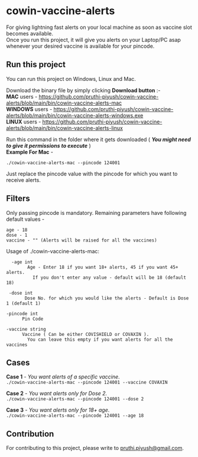 # cowin-vaccine-alerts
For giving lightning fast alerts on your local machine as soon as vaccine slot becomes available. <br />
Once you run this project, it will give you alerts on your Laptop/PC asap whenever your desired vaccine is available for your pincode.


## Run this project 

You can run this project on Windows, Linux and Mac.

Download the binary file by simply clicking **Download button** :- <br />
**MAC** users      - https://github.com/pruthi-piyush/cowin-vaccine-alerts/blob/main/bin/cowin-vaccine-alerts-mac <br />
**WINDOWS** users  - https://github.com/pruthi-piyush/cowin-vaccine-alerts/blob/main/bin/cowin-vaccine-alerts-windows.exe <br />
**LINUX** users   - https://github.com/pruthi-piyush/cowin-vaccine-alerts/blob/main/bin/cowin-vaccine-alerts-linux

Run this command in the folder where it gets downloaded ( **_You might need to give it permissions to execute_** ) <br />
**Example For Mac** -

```
./cowin-vaccine-alerts-mac --pincode 124001
```
Just replace the pincode value with the pincode for which you want to receive alerts.

## Filters

Only passing pincode is mandatory. Remaining parameters have following default values - <br />
```
age - 18 
dose - 1 
vaccine - "" (Alerts will be raised for all the vaccines)
```

Usage of ./cowin-vaccine-alerts-mac: <br />
```
  -age int 
    	Age - Enter 18 if you want 18+ alerts, 45 if you want 45+ alerts. 
    	  If you don't enter any value - default will be 18 (default 18)
 ```
 ```
  -dose int 
    	Dose No. for which you would like the alerts - Default is Dose 1 (default 1) 
  ```
  ```
  -pincode int 
    	Pin Code
  ```
  ```
  -vaccine string 
    	Vaccine ( Can be either COVISHIELD or COVAXIN ). 
    	  You can leave this empty if you want alerts for all the vaccines
   ```

## Cases

**Case 1** - _You want alerts of a specific vaccine_. <br />
         ```
         ./cowin-vaccine-alerts-mac --pincode 124001 --vaccine COVAXIN
         ```
         
**Case 2** - _You want alerts only for Dose 2._ <br />
         ```
         ./cowin-vaccine-alerts-mac --pincode 124001 --dose 2
         ```

**Case 3** - _You want alerts only for 18+ age_. <br />
         ```
         ./cowin-vaccine-alerts-mac --pincode 124001 --age 18
         ```
         
         
## Contribution

For contributing to this project, please write to pruthi.piyush@gmail.com.

